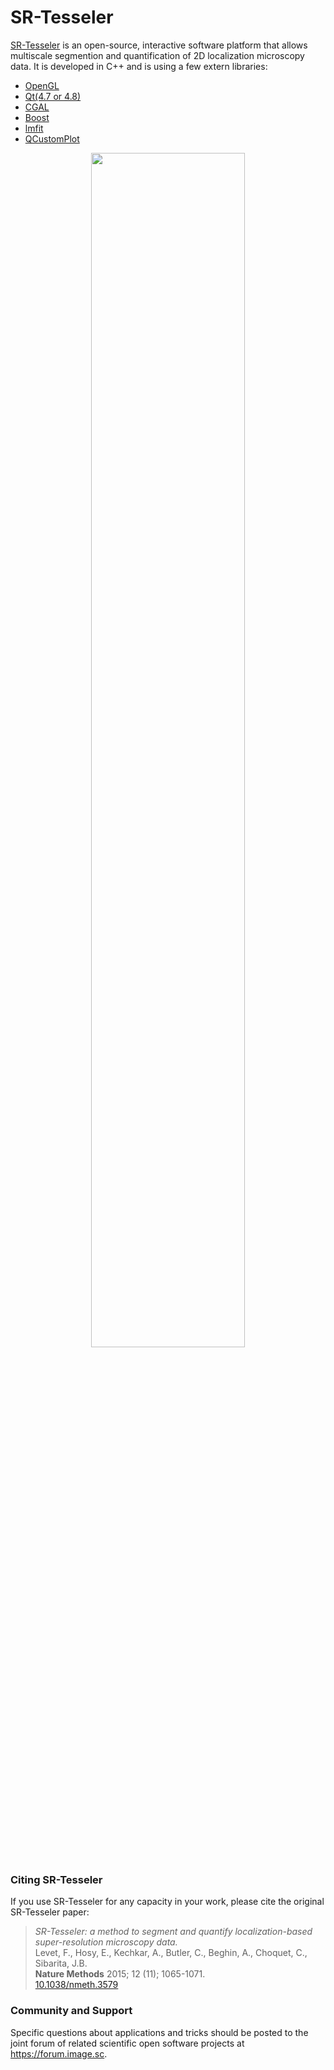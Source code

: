 # SR-Tesseler
[SR-Tesseler](http://www.iins.u-bordeaux.fr/team-sibarita-SR-Tesseler) is an open-source, interactive software platform that allows multiscale segmention and quantification of 2D localization microscopy data. It is developed in C++ and is using a few extern libraries:

- [OpenGL](https://www.opengl.org/)
- [Qt(4.7 or 4.8)](http://www.qt.io/)
- [CGAL](http://www.cgal.org/)
- [Boost](http://www.boost.org/)
- [lmfit](http://apps.jcns.fz-juelich.de/doku/sc/lmfit)
- [QCustomPlot](http://qcustomplot.com/)

<p align="center">
<img src="http://www.iins.u-bordeaux.fr/IMG/png/sr-tesseler-software-2.png" width="70%">
</p>

### Citing SR-Tesseler

If you use SR-Tesseler for any capacity in your work, please cite the original SR-Tesseler paper:

> *SR-Tesseler: a method to segment and quantify localization-based super-resolution microscopy data.*  
> Levet, F., Hosy, E., Kechkar, A., Butler, C., Beghin, A., Choquet, C., Sibarita, J.B.  
> **Nature Methods** 2015; 12 (11); 1065-1071.  
> [10.1038/nmeth.3579](https://doi.org/10.1038/nmeth.3579)

### Community and Support

Specific questions about applications and tricks should be posted to the joint forum of related scientific open software projects at https://forum.image.sc.
